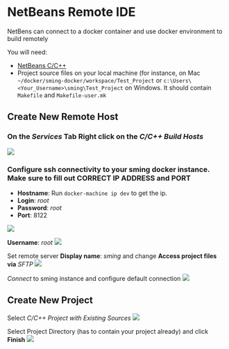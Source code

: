# NetBeans Remote IDE
NetBens can connect to a docker container and use docker environment to build remotely

You will need:
- [NetBeans C/C++](https://netbeans.org/downloads/)
- Project source files on your local machine (for instance, on Mac `~/docker/sming-docker/workspace/Test_Project` or `c:\Users\<Your_Username>\sming\Test_Project` on Windows. It should contain `Makefile` and `Makefile-user.mk`

## Create New Remote Host
### On the _Services_ Tab Right click on the _C/C++ Build Hosts_
![](http://content.screencast.com/users/kireevco/folders/Jing/media/14204218-76e9-4a33-bde9-fd14d6402fa9/00000003.png)

### Configure ssh connectivity to your sming docker instance. Make sure to fill out __CORRECT IP ADDRESS__ and __PORT__
  - __Hostname__: Run ```docker-machine ip dev``` to get the ip.
  - __Login__: _root_
  - __Password__: _root_
  - __Port__: 8122


![](http://content.screencast.com/users/kireevco/folders/Jing/media/1f72f7c5-a6ef-4e61-ad50-1651a645713f/00000002.png)

__Username__: _root_
![](http://content.screencast.com/users/kireevco/folders/Jing/media/a7d99deb-437c-47ba-9ef2-990533a72374/00000004.png)

Set remote server __Display name__: _sming_ and change __Access project files via__ _SFTP_
![](http://content.screencast.com/users/kireevco/folders/Jing/media/4c0a7f15-db65-4a67-aa63-c134d3d9f8cd/00000005.png)

_Connect_ to sming instance and configure default connection
![](http://content.screencast.com/users/kireevco/folders/Jing/media/7e5f9280-d06a-4b81-9c85-986d475b3d19/00000007.png)

## Create New Project
Select _C/C++ Project with Existing Sources_
![](http://content.screencast.com/users/kireevco/folders/Jing/media/46b75755-ae5d-4c12-8ea6-d9092ad56687/00000008.png)

Select Project Directory (has to contain your project already) and click __Finish__
![](http://content.screencast.com/users/kireevco/folders/Jing/media/60e991b1-40a8-48f3-84d6-c1aa3ddcd3f5/00000009.png)